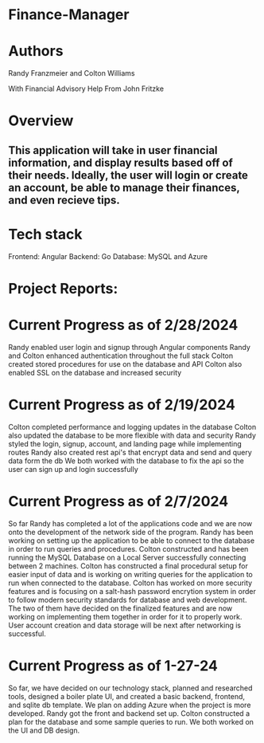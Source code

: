 # Finance-Manager

# Authors
 Randy Franzmeier and Colton Williams

 With Financial Advisory Help From John Fritzke

# Overview
## This application will take in user financial information, and display results based off of their needs. Ideally, the user will login or create an account, be able to manage their finances, and even recieve tips.

# Tech stack
 Frontend: Angular
 Backend: Go
 Database: MySQL and Azure

# Project Reports:

# Current Progress as of 2/28/2024
 Randy enabled user login and signup through Angular components
 Randy and Colton enhanced authentication throughout the full stack
 Colton created stored procedures for use on the database and API
 Colton also enabled SSL on the database and increased security

# Current Progress as of 2/19/2024
 Colton completed performance and logging updates in the database
 Colton also updated the database to be more flexible with data and security
 Randy styled the login, signup, account, and landing page while implementing routes
 Randy also created rest api's that encrypt data and send and query data form the db
 We both worked with the database to fix the api so the user can sign up and login successfully


# Current Progress as of 2/7/2024
 So far Randy has completed a lot of the applications code and we are now onto the development of the network side of the program.
 Randy has been working on setting up the application to be able to connect to the database in order to run queries and procedures.
 Colton constructed and has been running the MySQL Database on a Local Server successfully connecting between 2 machines.
 Colton has constructed a final procedural setup for easier input of data and is working on writing queries for the application to run when connected to the database.
 Colton has worked on more security features and is focusing on a salt-hash password encrytion system in order to follow modern security standards for database and web development.
 The two of them have decided on the finalized features and are now working on implementing them together in order for it to properly work. User account creation and data storage will be next after networking is successful.

# Current Progress as of 1-27-24
 So far, we have decided on our technology stack, planned and researched tools, designed a boiler plate UI, and created a basic backend, frontend, and sqlite db template. We plan on adding Azure when the project is more developed.
 Randy got the front and backend set up.
 Colton constructed a plan for the database and some sample queries to run.
 We both worked on the UI and DB design.




